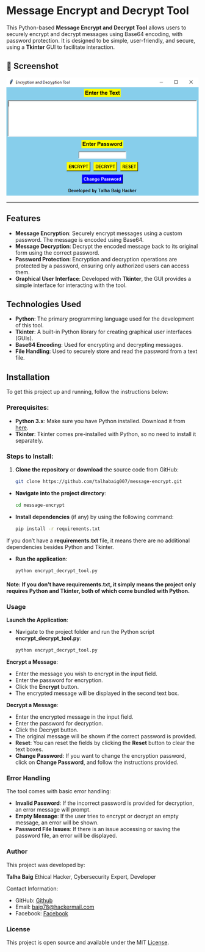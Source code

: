 # Message Encrypt and Decrypt Tool

This Python-based **Message Encrypt and Decrypt Tool** allows users to securely encrypt and decrypt messages using Base64 encoding, with password protection. It is designed to be simple, user-friendly, and secure, using a **Tkinter** GUI to facilitate interaction.

## 📸 Screenshot

![Dashboard](message.png)

---

## Features

- **Message Encryption**: Securely encrypt messages using a custom password. The message is encoded using Base64.
- **Message Decryption**: Decrypt the encoded message back to its original form using the correct password.
- **Password Protection**: Encryption and decryption operations are protected by a password, ensuring only authorized users can access them.
- **Graphical User Interface**: Developed with **Tkinter**, the GUI provides a simple interface for interacting with the tool.

## Technologies Used

- **Python**: The primary programming language used for the development of this tool.
- **Tkinter**: A built-in Python library for creating graphical user interfaces (GUIs).
- **Base64 Encoding**: Used for encrypting and decrypting messages.
- **File Handling**: Used to securely store and read the password from a text file.

## Installation

To get this project up and running, follow the instructions below:

### Prerequisites:
- **Python 3.x**: Make sure you have Python installed. Download it from [here](https://www.python.org/downloads/).
- **Tkinter**: Tkinter comes pre-installed with Python, so no need to install it separately.

### Steps to Install:

1. **Clone the repository** or **download** the source code from GitHub:
   ```bash
   git clone https://github.com/talhabaig007/message-encrypt.git
- **Navigate into the project directory**:
  ```bash
  cd message-encrypt
- **Install dependencies** (if any) by using the following command:
  ```bash
  pip install -r requirements.txt
If you don’t have a **requirements.txt** file, it means there are no additional dependencies besides Python and Tkinter.
- **Run the application**:
  ```bash
  python encrypt_decrypt_tool.py
#### Note: If you don’t have **requirements.txt**, it simply means the project only requires Python and Tkinter, both of which come bundled with Python.

### Usage
**Launch the Application**:
- Navigate to the project folder and run the Python script **encrypt_decrypt_tool.py**:
  ```bash
  python encrypt_decrypt_tool.py

**Encrypt a Message**:
- Enter the message you wish to encrypt in the input field.
- Enter the password for encryption.
- Click the **Encrypt** button.
- The encrypted message will be displayed in the second text box.

**Decrypt a Message**:
- Enter the encrypted message in the input field.
- Enter the password for decryption.
- Click the Decrypt button.
- The original message will be shown if the correct password is provided.
- **Reset**: You can reset the fields by clicking the **Reset** button to clear the text boxes.
- **Change Password**: If you want to change the encryption password, click on **Change Password**, and follow the instructions provided.

### Error Handling
The tool comes with basic error handling:

- **Invalid Password**: If the incorrect password is provided for decryption, an error message will prompt.
- **Empty Message**: If the user tries to encrypt or decrypt an empty message, an error will be shown.
- **Password File Issues**: If there is an issue accessing or saving the password file, an error will be displayed.

### Author
This project was developed by:

**Talha Baig**
Ethical Hacker, Cybersecurity Expert, Developer

Contact Information:

- GitHub: [Github](https://github.com/talhabaig007/)
- Email: baig78@hackermail.com
- Facebook: [Facebook](https://www.facebook.com/p/Talha-Baig-100063795712836/)

### License
This project is open source and available under the MIT [License](MIT).


